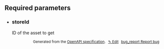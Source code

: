 <!--- This is a generated file, do not edit! -->
<!--- [START woosmap_http_parameters_storesstoreid] -->
<h2 id="required-parameters">Required parameters</h2>

-   <h3 class="parameter-name" id="storeid">storeId</h3>

    ID of the asset to get

<!---->




<p style="text-align: right; font-size: smaller;">Generated from the <a data-label="openapi-github" href="https://github.com/woosmap/openapi-specification" title="Woosmap OpenAPI Specification" class="external">OpenAPI specification</a>.
<a data-label="openapi-github-woosmap-http-parameters-storesstoreid" data-action="edit" style="margin-left: 5px;" href="https://github.com/woosmap/openapi-specification/tree/main/specification/parameters" title="Edit on GitHub">✎ Edit</a>
<a data-label="openapi-github-woosmap-http-parameters-storesstoreid" data-action="bug" style="margin-left: 5px;" href="https://github.com/woosmap/openapi-specification/issues/new?assignees=&labels=type%3A+bug%2C+triage+me&template=bug_report.md&title=[parameters] Bug - /stores/{storeId}" title="File bug for parameters on GitHub"><span class="material-icons">bug_report</span> Report bug</a>
</p>

<!--- [END woosmap_http_parameters_storesstoreid] -->